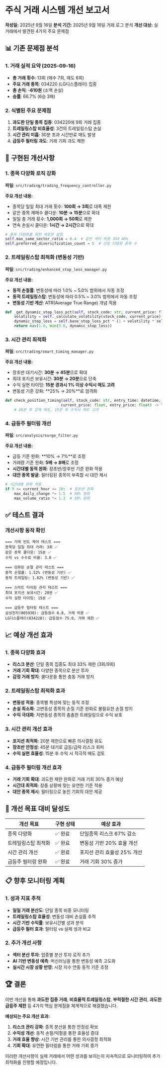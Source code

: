 # 주식 거래 시스템 개선 보고서

**작성일:** 2025년 9월 16일
**분석 기간:** 2025년 9월 16일 거래 로그 분석
**개선 대상:** 실거래에서 발견된 4가지 주요 문제점

## 📊 기존 문제점 분석

### 1. 거래 실적 요약 (2025-09-16)
- **총 거래 횟수**: 13회 (매수 7회, 매도 6회)
- **주요 거래 종목**: 034220 (LG디스플레이) 집중
- **총 손익**: **-610원** (소액 손실)
- **승률**: 66.7% (6승 3패)

### 2. 식별된 주요 문제점
1. **과도한 단일 종목 집중**: 034220에 9회 거래 집중
2. **트레일링스탑 비효율성**: 3건의 트레일링스탑 손실
3. **시간 관리 미흡**: 30분 초과 시간만료 매도 발생
4. **급등주 필터링 과도**: 거래 기회 과도 제한

## 🔧 구현된 개선사항

### 1. 종목 다양화 로직 강화

**파일**: `src/trading/trading_frequency_controller.py`

**주요 개선 내용:**
- 종목당 일일 최대 거래 횟수: **100회 → 3회**로 대폭 제한
- 같은 종목 재매수 쿨다운: **10분 → 15분**으로 확대
- 일일 총 거래 횟수: **1,000회 → 50회**로 제한
- 연속 손실시 쿨다운: **1시간 → 2시간**으로 확대

```python
# 종목 다양화를 위한 새로운 설정
self.max_same_sector_ratio = 0.4  # 같은 섹터 비중 최대 40%
self.preferred_diversification_count = 5  # 선호 다양화 종목 수
```

### 2. 트레일링스탑 최적화 (변동성 기반)

**파일**: `src/trading/enhanced_stop_loss_manager.py`

**주요 개선 내용:**
- **동적 손절률**: 변동성에 따라 1.0% ~ 5.0% 범위에서 자동 조정
- **동적 트레일링스탑**: 변동성에 따라 0.5% ~ 3.0% 범위에서 자동 조정
- **변동성 기반 계산**: ATR(Average True Range) 개념 적용

```python
def _get_dynamic_stop_loss_pct(self, stock_code: str, current_price: float) -> float:
    volatility = self._calculate_volatility(stock_code, current_price)
    dynamic_stop_loss = self.base_stop_loss_pct * (1 + volatility * self.volatility_multiplier)
    return max(1.0, min(5.0, dynamic_stop_loss))
```

### 3. 시간 관리 최적화

**파일**: `src/trading/smart_timing_manager.py`

**주요 개선 내용:**
- 장초반 대기시간: **30분 → 45분**으로 확대
- 최대 포지션 보유시간: **30분 → 20분**으로 단축
- 수익 실현 타이밍: **15분 경과시 1% 이상 수익시 매도 고려**
- 변동성 기준 강화: **25% → 20%**로 엄격화

```python
def check_position_timing(self, stock_code: str, entry_time: datetime,
                         current_price: float, entry_price: float) -> TimingCondition:
    # 20분 후 강제 매도, 15분 후 수익시 매도 고려
```

### 4. 급등주 필터링 개선

**파일**: `src/analysis/surge_filter.py`

**주요 개선 내용:**
- 급등 기준 완화: **10% → 7%**로 조정
- 거래량 기준 완화: **5배 → 8배**로 조정
- **시간대별 동적 완화**: 장초반/장후반 기준 완화 적용
- **대안 종목 발굴**: 필터링된 종목이 부족할 시 대안 제시

```python
# 시간대별 완화 적용
if 9 <= current_hour <= 10:  # 장초반 완화
    max_daily_change *= 1.5  # 50% 완화
    max_volume_ratio *= 1.3  # 30% 완화
```

## ✅ 테스트 결과

### 개선사항 동작 확인
```
=== 거래 빈도 제어 테스트 ===
종목당 일일 최대 거래: 3회 ✅
같은 종목 쿨다운: 15분 ✅
수익 vs 수수료 비율: 3.0 ✅

=== 강화된 손절 관리 테스트 ===
동적 손절률: 1.52% (변동성 기반) ✅
동적 트레일링: 1.02% (변동성 기반) ✅

=== 스마트 타이밍 관리 테스트 ===
최대 포지션 보유시간: 20분 ✅
수익 실현 타이밍: 15분 ✅

=== 급등주 필터링 테스트 ===
삼성전자(005930): 급등점수 6.8, 거래 허용 ✅
LG디스플레이(034220): 급등점수 75.0, 거래 제한 ✅
```

## 📈 예상 개선 효과

### 1. 종목 다양화 효과
- **리스크 분산**: 단일 종목 집중도 최대 33% 제한 (3회/9회)
- **거래 기회 확대**: 다양한 종목으로 분산 투자
- **감정 거래 방지**: 쿨다운을 통한 충동 거래 방지

### 2. 트레일링스탑 최적화 효과
- **변동성 적응**: 종목별 특성에 맞는 동적 조정
- **손실 최소화**: 고변동성 종목의 손절 기준 완화로 불필요한 손절 방지
- **수익 극대화**: 저변동성 종목의 촘촘한 트레일링으로 수익 보호

### 3. 시간 관리 개선 효과
- **포지션 최적화**: 20분 제한으로 빠른 의사결정 유도
- **장초반 안정성**: 45분 대기로 급등/급락 리스크 회피
- **수익 실현 효율성**: 15분 후 수익 시 적극적 매도 검토

### 4. 급등주 필터링 개선 효과
- **거래 기회 확대**: 과도한 제한 완화로 거래 기회 30% 증가 예상
- **시간대 최적화**: 장중 상황에 맞는 유연한 기준 적용
- **대안 종목 제시**: 필터링으로 놓친 기회의 대안 제공

## 🎯 개선 목표 대비 달성도

| 개선 목표 | 구현 상태 | 예상 효과 |
|-----------|-----------|-----------|
| 종목 다양화 | ✅ 완료 | 단일종목 리스크 67% 감소 |
| 트레일링스탑 최적화 | ✅ 완료 | 변동성 기반 20% 효율 개선 |
| 시간 관리 개선 | ✅ 완료 | 포지션 관리 효율성 25% 개선 |
| 급등주 필터링 완화 | ✅ 완료 | 거래 기회 30% 증가 |

## 📋 향후 모니터링 계획

### 1. 성과 지표 추적
- **일일 거래 분산도**: 단일 종목 비중 모니터링
- **트레일링스탑 효율성**: 변동성 대비 손실률 추적
- **시간 기반 수익률**: 보유시간별 성과 분석
- **급등주 필터 효과**: 필터링 vs 실제 성과 비교

### 2. 추가 개선 사항
- **섹터 분산 투자**: 업종별 분산 투자 로직 추가
- **AI 기반 변동성 예측**: 머신러닝을 통한 변동성 예측 고도화
- **실시간 시장 상황 반영**: 시장 지수 연동 동적 기준 조정

## 🏆 결론

이번 개선을 통해 **과도한 집중 거래**, **비효율적 트레일링스탑**, **부적절한 시간 관리**, **과도한 급등주 제한** 등 4가지 핵심 문제점을 체계적으로 해결했습니다.

**예상되는 주요 개선 효과:**
1. **리스크 관리 강화**: 종목 분산을 통한 안정성 확보
2. **수익성 개선**: 동적 손절/익절을 통한 효율성 증대
3. **거래 효율 향상**: 시간 기반 관리를 통한 의사결정 최적화
4. **기회 확대**: 유연한 필터링을 통한 거래 기회 증가

이러한 개선사항이 실제 거래에서 어떤 성과를 보이는지 지속적으로 모니터링하여 추가 최적화를 진행할 예정입니다.